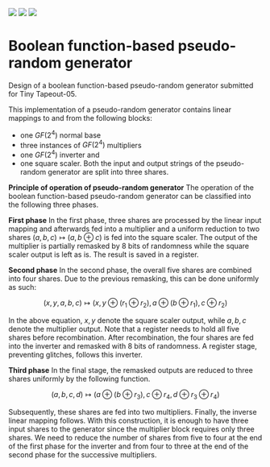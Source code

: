 ![](../../workflows/gds/badge.svg) ![](../../workflows/docs/badge.svg) ![](../../workflows/test/badge.svg)
# Boolean function-based pseudo-random generator
Design of a boolean function-based pseudo-random generator submitted for Tiny Tapeout-05.

This implementation of a pseudo-random generator contains linear mappings to and from the following blocks:
- one $GF(2^4)$ normal base
- three instances of $GF(2^4)$ multipliers
- one $GF(2^4)$ inverter and
- one square scaler.
Both the input and output strings of the pseudo-random generator are split into three shares.

**Principle of operation of pseudo-random generator**
The operation of the boolean function-based pseudo-random generator can be classified into the following three phases.

**First phase**
In the first phase, three shares are processed by the linear input mapping and afterwards fed into a multiplier and a uniform reduction to two shares $(a,b,c)\mapsto(a,b \oplus c)$ is fed into the square scaler. 
The output of the multiplier is partially remasked by 8 bits of randomness while the square scaler output is left as is. 
The result is saved in a register. 

**Second phase**
In the second phase, the overall five shares are combined into four shares. Due to the previous remasking, this can be done uniformly as such:
      
$$(x,y,a,b,c)\mapsto(x,y \oplus (r_1 \oplus r_2),a \oplus (b \oplus r_1),c \oplus r_2)$$

In the above equation, $x,y$ denote the square scaler output, while $a,b,c$ denote the multiplier output. Note that a register needs to hold all five shares before recombination. After recombination, the four shares are fed into the inverter and remasked with 8 bits of randomness. A register stage, preventing glitches, follows this inverter. 

**Third phase**
In the final stage, the remasked outputs are reduced to three shares uniformly by the following function.
      
$$(a,b,c,d)\mapsto(a \oplus (b \oplus r_3),c \oplus r_4,d \oplus r_3 \oplus r_4)$$
      
Subsequently, these shares are fed into two multipliers. Finally, the inverse linear mapping follows. With this construction, it is enough to have three input shares to the generator since the multiplier block requires only three shares.
We need to reduce the number of shares from five to four at the end of the first phase for the inverter and from four to three at the end of the second phase for the successive multipliers.
